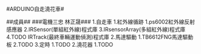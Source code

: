 #ARDUINO自走澆花車#

##成員##
###電機三忠 林正晟###
1.自走車
  1.紅外線循跡
    1.ps6002紅外線反射感應器
    2.IRSensor(單組紅外線)程式庫
    3.IRsensorArray(多組紅外線)程式庫
    4.TODO IRTrack(最終車輛運動偵測)程式庫
  2.馬達驅動
    1.TB6612FNG馬達驅動板
    2.TODO
  3.定時
    1.TODO
2.澆花器
  1.TODO
